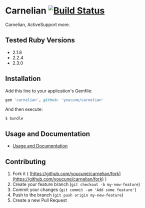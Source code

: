 # Carnelian [![Build Status](https://travis-ci.org/youcune/carnelian.svg)](https://travis-ci.org/youcune/carnelian)

Carnelian, ActiveSupport more.

## Tested Ruby Versions

- 2.1.8
- 2.2.4
- 2.3.0

## Installation

Add this line to your application's Gemfile:

```ruby
gem 'carnelian', github: 'youcune/carnelian'
```

And then execute:

    $ bundle

## Usage and Documentation

* [Usage and Documentation](http://www.rubydoc.info/github/youcune/carnelian/)

## Contributing

1. Fork it ( [https://github.com/youcune/carnelian/fork](https://github.com/youcune/carnelian/fork) )
2. Create your feature branch (`git checkout -b my-new-feature`)
3. Commit your changes (`git commit -am 'Add some feature'`)
4. Push to the branch (`git push origin my-new-feature`)
5. Create a new Pull Request
